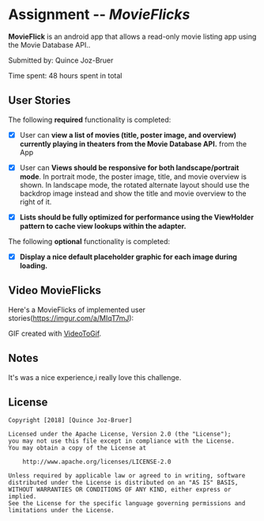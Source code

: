 # Assignment -- *MovieFlicks*

**MovieFlick** is an android app that allows a read-only movie listing app using the Movie Database API..

Submitted by: Quince Joz-Bruer

Time spent: 48 hours spent in total

## User Stories

The following **required** functionality is completed:

* [X] User can **view a list of movies (title, poster image, and overview) currently playing in theaters from the Movie Database API.** from the App
* [X] User can **Views should be responsive for both landscape/portrait mode**.
         In portrait mode, the poster image, title, and movie overview is shown.
         In landscape mode, the rotated alternate layout should use the backdrop image instead and show the title and movie overview to the right of it.
* [X]  **Lists should be fully optimized for performance using the ViewHolder pattern to cache view lookups within the adapter.** 


The following **optional** functionality is completed:
* [X]  **Display a nice default placeholder graphic for each image during loading.** 



## Video MovieFlicks

Here's a MovieFlicks of implemented user stories(https://imgur.com/a/MIqT7mJ):



GIF created with [VideoToGif](https://play.google.com/store/apps/details?id=com.kayak.studio.gifmaker).



## Notes
It's was a nice experience,i really love this challenge.

## License

    Copyright [2018] [Quince Joz-Bruer]

    Licensed under the Apache License, Version 2.0 (the "License");
    you may not use this file except in compliance with the License.
    You may obtain a copy of the License at

        http://www.apache.org/licenses/LICENSE-2.0

    Unless required by applicable law or agreed to in writing, software
    distributed under the License is distributed on an "AS IS" BASIS,
    WITHOUT WARRANTIES OR CONDITIONS OF ANY KIND, either express or implied.
    See the License for the specific language governing permissions and
    limitations under the License.

